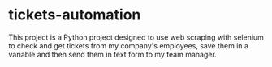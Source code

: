 # tickets-automation
This project is a Python project designed to use web scraping with selenium to check and get tickets from my company's employees, save them in a variable and then send them in text form to my team manager.
